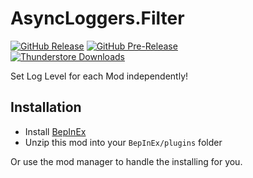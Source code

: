 AsyncLoggers.Filter
============
[![GitHub Release](https://img.shields.io/github/v/release/mattymatty97/LTC_AsyncLoggersFilter?display_name=release&logo=github&logoColor=white)](https://github.com/mattymatty97/LTC_AsyncLoggersFilter/releases/latest)
[![GitHub Pre-Release](https://img.shields.io/github/v/release/mattymatty97/LTC_AsyncLoggersFilter?include_prereleases&display_name=release&logo=github&logoColor=white&label=preview)](https://github.com/mattymatty97/LTC_AsyncLoggersFilter/releases)  
[![Thunderstore Downloads](https://img.shields.io/thunderstore/dt/mattymatty/AsyncLoggers.Filter?style=flat&logo=thunderstore&logoColor=white&label=thunderstore)](https://thunderstore.io/c/lethal-company/p/mattymatty/AsyncLoggers.Filter/)

Set Log Level for each Mod independently!

Installation
------------

- Install [BepInEx](https://thunderstore.io/c/lethal-company/p/BepInEx/BepInExPack/)
- Unzip this mod into your `BepInEx/plugins` folder

Or use the mod manager to handle the installing for you.
